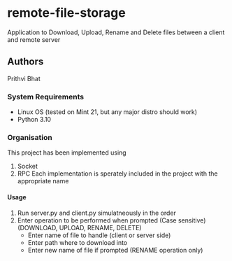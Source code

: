# remote-file-storage
Application to Download, Upload, Rename and Delete files between a client and remote server

## Authors
Prithvi Bhat

### System Requirements
* Linux OS (tested on Mint 21, but any major distro should work)
* Python 3.10

### Organisation
This project has been implemented using
1. Socket
2. RPC
Each implementation is sperately included in the project with the appropriate name

#### Usage
1. Run server.py and client.py simulatneously in the order 
2. Enter operation to be performed when prompted (Case sensitive) (DOWNLOAD, UPLOAD, RENAME, DELETE)
    * Enter name of file to handle (client or server side)
    * Enter path where to download into
    * Enter new name of file if prompted (RENAME operation only)

